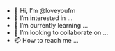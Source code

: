 - 👋 Hi, I’m @loveyoufm
- 👀 I’m interested in ...
- 🌱 I’m currently learning ...
- 💞️ I’m looking to collaborate on ...
- 📫 How to reach me ...

<!---
loveyoufm/loveyoufm is a ✨ special ✨ repository because its `README.md` (this file) appears on your GitHub profile.
You can click the Preview link to take a look at your changes.
--->

